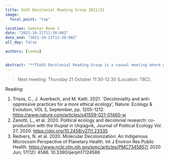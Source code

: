 ```yaml
---
title: SoGS Decolonial Reading Group 2021/22
image:
  focal_point: "top"

location: Seminar Room 2
date: "2021-10-21T11:30:00Z"
date_end: "2021-10-21T12:30:00Z"
all_day: false

authors: [lenka]


abstract: "**TSoGS Decolonial Reading Group is a casual meeting where we discuss interesting topic and try to push the boundary of our knowldege. We will meet every couple of weeks. Please get in touch with [Mark Jackson](https://www.bristol.ac.uk/people/person/Mark-Jackson-131703b9-d504-43f9-9c11-1c8052ca6088/) to get more information**"
---
```


> Next meeting: Thursday 21 October 11:30-12:30 (Location: TBC). 


Reading:

1.  Trisos, C., J. Auerbach, and M. Katti. 2021. 'Decoloniality and anti-oppressive practices for a more ethical ecology', Nature: Ecology & Evolution, VOL 5, September, pp. 1205-1212.  https://www.nature.com/articles/s41559-021-01460-w
2.  Zanotti, L., et al. 2020. Political ecology and decolonial research: co-production with the Iñupiat in Utqiaġvik, Journal of Political Ecology Vol. 27, 2020. https://doi.org/10.2458/v27i1.23335
3.  Redvers, N. et al. 2020. Molecular Decolonization: An Indigenous Microcosm Perspective of Planetary Health. Int J Environ Res Public Health. https://www.ncbi.nlm.nih.gov/pmc/articles/PMC7345857/ 2020 Jun; 17(12): 4586. 10.3390/ijerph17124586
